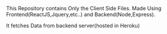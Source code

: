 This Repository contains Only the Client Side Files.
Made Using Frontend(ReactJS,Jquery,etc..) and 
Backend(Node,Express).

It fetches Data from backend server(hosted in Heroku)



